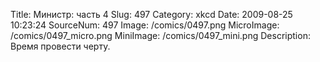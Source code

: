 Title: Министр: часть 4 
Slug: 497 
Category: xkcd 
Date: 2009-08-25 10:23:24 
SourceNum: 497 
Image: /comics/0497.png 
MicroImage: /comics/0497_micro.png 
MiniImage: /comics/0497_mini.png 
Description: Время провести черту. 

